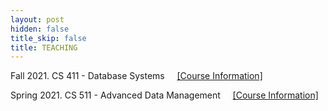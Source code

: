 ```yaml
---
layout: post
hidden: false
title_skip: false
title: TEACHING
---
```


Fall 2021. CS 411 - Database Systems
&nbsp; &nbsp;
[[Course Information]](teaching/fall2021/cs411)


Spring 2021. CS 511 - Advanced Data Management 
&nbsp; &nbsp;
[[Course Information]](/teaching/sp2021/cs511)

